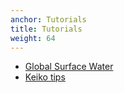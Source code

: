 ```yaml
---
anchor: Tutorials
title: Tutorials
weight: 64
---
```


* [Global Surface Water](https://github.com/csaybar/rgee/blob/examples/Tutorials/GlobalSurfaceWater)
* [Keiko tips](https://github.com/csaybar/rgee/tree/examples/Tutorials/Keiko)
